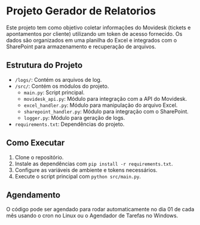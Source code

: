 # Projeto Gerador de Relatorios

Este projeto tem como objetivo coletar informações do Movidesk (tickets e apontamentos por cliente) utilizando um token de acesso fornecido. Os dados são organizados em uma planilha do Excel e integrados com o SharePoint para armazenamento e recuperação de arquivos.

## Estrutura do Projeto

- `/logs/`: Contém os arquivos de log.
- `/src/`: Contém os módulos do projeto.
  - `main.py`: Script principal.
  - `movidesk_api.py`: Módulo para integração com a API do Movidesk.
  - `excel_handler.py`: Módulo para manipulação do arquivo Excel.
  - `sharepoint_handler.py`: Módulo para integração com o SharePoint.
  - `logger.py`: Módulo para geração de logs.
- `requirements.txt`: Dependências do projeto.

## Como Executar

1. Clone o repositório.
2. Instale as dependências com `pip install -r requirements.txt`.
3. Configure as variáveis de ambiente e tokens necessários.
4. Execute o script principal com `python src/main.py`.

## Agendamento

O código pode ser agendado para rodar automaticamente no dia 01 de cada mês usando o cron no Linux ou o Agendador de Tarefas no Windows.
